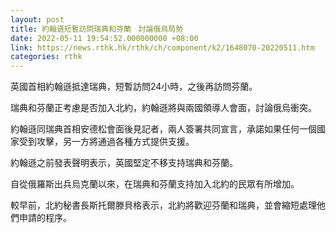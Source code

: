```yaml
---
layout: post
title: 約翰遜短暫訪問瑞典和芬蘭　討論俄烏局勢
date: 2022-05-11 19:54:52.000000000 +08:00
link: https://news.rthk.hk/rthk/ch/component/k2/1648070-20220511.htm
categories: rthk
---
```


英國首相約翰遜抵達瑞典，短暫訪問24小時，之後再訪問芬蘭。

瑞典和芬蘭正考慮是否加入北約，約翰遜將與兩國領導人會面，討論俄烏衝突。

約翰遜同瑞典首相安德松會面後見記者，兩人簽署共同宣言，承諾如果任何一個國家受到攻擊，另一方將通過各種方式提供支援。

約翰遜之前發表聲明表示，英國堅定不移支持瑞典和芬蘭。

自從俄羅斯出兵烏克蘭以來，在瑞典和芬蘭支持加入北約的民眾有所增加。

較早前，北約秘書長斯托爾滕貝格表示，北約將歡迎芬蘭和瑞典，並會縮短處理他們申請的程序。

